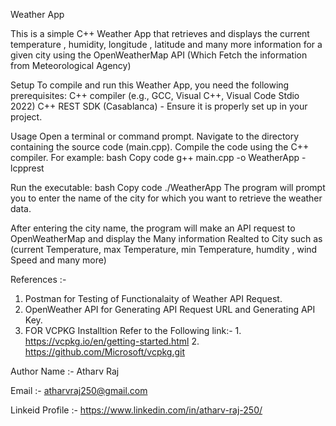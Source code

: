Weather App

This is a simple C++ Weather App that retrieves and displays the current temperature , humidity, longitude , latitude  and many more information for a given city using the OpenWeatherMap API (Which Fetch the information from Meteorological Agency)

Setup
To compile and run this Weather App, you need the following prerequisites:
C++ compiler (e.g., GCC, Visual C++, Visual Code Stdio 2022)
C++ REST SDK (Casablanca) - Ensure it is properly set up in your project.

Usage
Open a terminal or command prompt.
Navigate to the directory containing the source code (main.cpp).
Compile the code using the C++ compiler. For example:
bash
Copy code
g++ main.cpp -o WeatherApp -lcpprest

Run the executable:
bash
Copy code
./WeatherApp
The program will prompt you to enter the name of the city for which you want to retrieve the weather data.

After entering the city name, the program will make an API request to OpenWeatherMap and display the Many information Realted to City such as (current Temperature, max Temperature, min Temperature, humdity , wind Speed and many more)


References :-
1. Postman for Testing of Functionalaity of Weather API Request.
2. OpenWeather API for Generating API Request URL and Generating API Key.
3. FOR VCPKG Installtion Refer to the Following link:-
       1. https://vcpkg.io/en/getting-started.html
       2. https://github.com/Microsoft/vcpkg.git

   

Author
Name :- Atharv Raj

Email  :- atharvraj250@gmail.com

Linkeid Profile  :- https://www.linkedin.com/in/atharv-raj-250/ 
